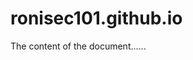 # ronisec101.github.io
<!DOCTYPE html>
<html>
<head>
<title>Title of the document</title>
</head>

<body>
The content of the document......
</body>

</html>

